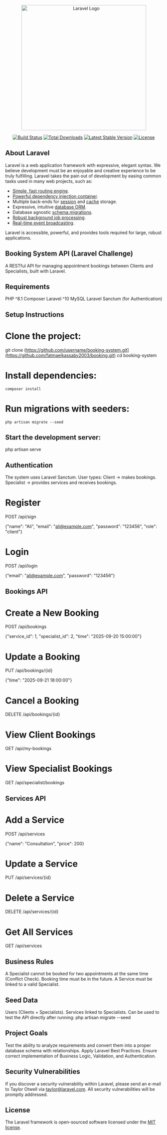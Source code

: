<p align="center"><a href="https://laravel.com" target="_blank"><img src="https://raw.githubusercontent.com/laravel/art/master/logo-lockup/5%20SVG/2%20CMYK/1%20Full%20Color/laravel-logolockup-cmyk-red.svg" width="400" alt="Laravel Logo"></a></p>

<p align="center">
<a href="https://github.com/laravel/framework/actions"><img src="https://github.com/laravel/framework/workflows/tests/badge.svg" alt="Build Status"></a>
<a href="https://packagist.org/packages/laravel/framework"><img src="https://img.shields.io/packagist/dt/laravel/framework" alt="Total Downloads"></a>
<a href="https://packagist.org/packages/laravel/framework"><img src="https://img.shields.io/packagist/v/laravel/framework" alt="Latest Stable Version"></a>
<a href="https://packagist.org/packages/laravel/framework"><img src="https://img.shields.io/packagist/l/laravel/framework" alt="License"></a>
</p>

## About Laravel

Laravel is a web application framework with expressive, elegant syntax. We believe development must be an enjoyable and creative experience to be truly fulfilling. Laravel takes the pain out of development by easing common tasks used in many web projects, such as:

- [Simple, fast routing engine](https://laravel.com/docs/routing).
- [Powerful dependency injection container](https://laravel.com/docs/container).
- Multiple back-ends for [session](https://laravel.com/docs/session) and [cache](https://laravel.com/docs/cache) storage.
- Expressive, intuitive [database ORM](https://laravel.com/docs/eloquent).
- Database agnostic [schema migrations](https://laravel.com/docs/migrations).
- [Robust background job processing](https://laravel.com/docs/queues).
- [Real-time event broadcasting](https://laravel.com/docs/broadcasting).

Laravel is accessible, powerful, and provides tools required for large, robust applications.

## Booking System API (Laravel Challenge)

A RESTful API for managing appointment bookings between Clients and Specialists, built with Laravel.

## Requirements
 PHP ^8.1
 Composer
 Laravel ^10
 MySQL
Laravel Sanctum (for Authentication)

## Setup Instructions
  # Clone the project:
   git clone (https://github.com/username/booking-system.git](https://github.com/fatmaelkassaby2003/booking.git)
   cd booking-system

  # Install dependencies:
    composer install

 # Run migrations with seeders:
    php artisan migrate --seed
    
## Start the development server:
  php artisan serve

## Authentication
 The system uses Laravel Sanctum.
  User types:
         Client → makes bookings.
         Specialist → provides services and receives bookings.

  # Register
   POST /api/sign
   
  {"name": "Ali",
  "email": "ali@example.com",
  "password": "123456",
  "role": "client"}

 # Login
  POST /api/login
  
  {"email": "ali@example.com",
  "password": "123456"}

##  Bookings API
 # Create a New Booking
POST /api/bookings


  {"service_id": 1,
  "specialist_id": 2,
  "time": "2025-09-20 15:00:00"}

# Update a Booking
  PUT /api/bookings/{id}
  
  {"time": "2025-09-21 18:00:00"}

# Cancel a Booking
  DELETE /api/bookings/{id}

# View Client Bookings
  GET /api/my-bookings

# View Specialist Bookings
  GET /api/specialist/bookings

## Services API
  # Add a Service
   POST /api/services
   
  {"name": "Consultation",
  "price": 200}

 # Update a Service
  PUT /api/services/{id}

# Delete a Service
DELETE /api/services/{id}

# Get All Services
GET /api/services

## Business Rules
A Specialist cannot be booked for two appointments at the same time (Conflict Check).
Booking time must be in the future.
A Service must be linked to a valid Specialist.

## Seed Data
Users (Clients + Specialists).
Services linked to Specialists.
Can be used to test the API directly after running:
php artisan migrate --seed

## Project Goals
Test the ability to analyze requirements and convert them into a proper database schema with relationships.
Apply Laravel Best Practices.
Ensure correct implementation of Business Logic, Validation, and Authentication.

## Security Vulnerabilities
If you discover a security vulnerability within Laravel, please send an e-mail to Taylor Otwell via [taylor@laravel.com](mailto:taylor@laravel.com). All security vulnerabilities will be promptly addressed.

## License
The Laravel framework is open-sourced software licensed under the [MIT license](https://opensource.org/licenses/MIT).
